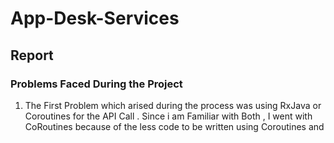 # App-Desk-Services

## Report 

### Problems Faced During the Project 



1. The First Problem which arised during the process was using RxJava or Coroutines for the API Call . Since i am Familiar with Both , I went with CoRoutines because of the less code to be written using Coroutines and 
